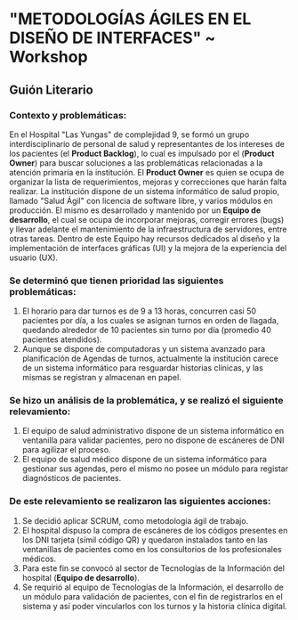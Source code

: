 # "METODOLOGÍAS ÁGILES EN EL DISEÑO DE INTERFACES" ~ Workshop

## Guión Literario 

### Contexto y problemáticas:
En el Hospital "Las Yungas" de complejidad 9, se formó un grupo interdisciplinario de personal de salud y representantes de los intereses de los pacientes (el **Product Backlog**), lo cual es impulsado por el (**Product Owner**) para buscar soluciones a las problemáticas relacionadas a la atención primaria en la institución. El **Product Owner** es quien se ocupa de organizar la lista de requerimientos, mejoras y correcciones que harán falta realizar.
La institución dispone de un sistema informático de salud propio, llamado "Salud Ágil" con licencia de software libre, y varios módulos en producción. El mismo es desarrollado y mantenido por un **Equipo de desarrollo**, el cual se ocupa de incorporar mejoras, corregir errores (bugs) y llevar adelante el mantenimiento de la infraestructura de servidores, entre otras tareas. Dentro de este Equipo hay recursos dedicados al diseño y la implementación de interfaces gráficas (UI) y la mejora de la experiencia del usuario (UX).

### Se determinó que tienen prioridad las siguientes problemáticas:
1. El horario para dar turnos es de 9 a 13 horas, concurren casi 50 pacientes por día, a los cuales se asignan turnos en orden de llagada, quedando alrededor de 10 pacientes sin turno por día (promedio 40 pacientes atendidos).
2. Aunque se dispone de computadoras y un sistema avanzado para planificación de Agendas de turnos, actualmente la institución carece de un sistema informático para resguardar historias clínicas, y las mismas se registran y almacenan en papel.

### Se hizo un análisis de la problemática, y se realizó el siguiente relevamiento:
1. El equipo de salud administrativo dispone de un sistema informático en ventanilla para validar pacientes, pero no dispone de escáneres de DNI para agilizar el proceso. 
2. El equipo de salud médico dispone de un sistema informático para gestionar sus agendas, pero el mismo no posee un módulo para registar diagnósticos de pacientes. 

### De este relevamiento se realizaron las siguientes acciones:
1. Se decidió aplicar SCRUM, como metodología ágil de trabajo.
2. El hospital dispuso la compra de escáneres de los códigos presentes en los DNI tarjeta (símil código QR) y quedaron instalados tanto en las ventanillas de pacientes como en los consultorios de los profesionales médicos.
3. Para este fin se convocó al sector de Tecnologías de la Información del hospital (**Equipo de desarrollo**).
4. Se requirió al equipo de Tecnologías de la Información, el desarrollo de un módulo para validación de pacientes, con el fin de registrarlos en el sistema y así poder vincularlos con los turnos y la historia clínica digital. 
